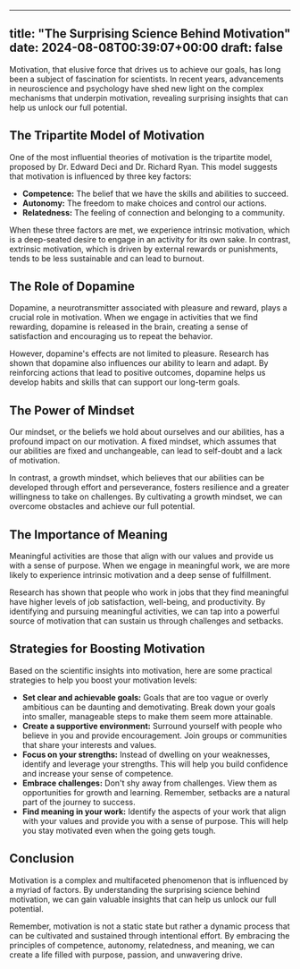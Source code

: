 
---
title: "The Surprising Science Behind Motivation"
date: 2024-08-08T00:39:07+00:00
draft: false
---

Motivation, that elusive force that drives us to achieve our goals, has long been a subject of fascination for scientists. In recent years, advancements in neuroscience and psychology have shed new light on the complex mechanisms that underpin motivation, revealing surprising insights that can help us unlock our full potential.

## The Tripartite Model of Motivation

One of the most influential theories of motivation is the tripartite model, proposed by Dr. Edward Deci and Dr. Richard Ryan. This model suggests that motivation is influenced by three key factors:

- **Competence:** The belief that we have the skills and abilities to succeed.
- **Autonomy:** The freedom to make choices and control our actions.
- **Relatedness:** The feeling of connection and belonging to a community.

When these three factors are met, we experience intrinsic motivation, which is a deep-seated desire to engage in an activity for its own sake. In contrast, extrinsic motivation, which is driven by external rewards or punishments, tends to be less sustainable and can lead to burnout.

## The Role of Dopamine

Dopamine, a neurotransmitter associated with pleasure and reward, plays a crucial role in motivation. When we engage in activities that we find rewarding, dopamine is released in the brain, creating a sense of satisfaction and encouraging us to repeat the behavior.

However, dopamine's effects are not limited to pleasure. Research has shown that dopamine also influences our ability to learn and adapt. By reinforcing actions that lead to positive outcomes, dopamine helps us develop habits and skills that can support our long-term goals.

## The Power of Mindset

Our mindset, or the beliefs we hold about ourselves and our abilities, has a profound impact on our motivation. A fixed mindset, which assumes that our abilities are fixed and unchangeable, can lead to self-doubt and a lack of motivation.

In contrast, a growth mindset, which believes that our abilities can be developed through effort and perseverance, fosters resilience and a greater willingness to take on challenges. By cultivating a growth mindset, we can overcome obstacles and achieve our full potential.

## The Importance of Meaning

Meaningful activities are those that align with our values and provide us with a sense of purpose. When we engage in meaningful work, we are more likely to experience intrinsic motivation and a deep sense of fulfillment.

Research has shown that people who work in jobs that they find meaningful have higher levels of job satisfaction, well-being, and productivity. By identifying and pursuing meaningful activities, we can tap into a powerful source of motivation that can sustain us through challenges and setbacks.

## Strategies for Boosting Motivation

Based on the scientific insights into motivation, here are some practical strategies to help you boost your motivation levels:

- **Set clear and achievable goals:** Goals that are too vague or overly ambitious can be daunting and demotivating. Break down your goals into smaller, manageable steps to make them seem more attainable.
- **Create a supportive environment:** Surround yourself with people who believe in you and provide encouragement. Join groups or communities that share your interests and values.
- **Focus on your strengths:** Instead of dwelling on your weaknesses, identify and leverage your strengths. This will help you build confidence and increase your sense of competence.
- **Embrace challenges:** Don't shy away from challenges. View them as opportunities for growth and learning. Remember, setbacks are a natural part of the journey to success.
- **Find meaning in your work:** Identify the aspects of your work that align with your values and provide you with a sense of purpose. This will help you stay motivated even when the going gets tough.

## Conclusion

Motivation is a complex and multifaceted phenomenon that is influenced by a myriad of factors. By understanding the surprising science behind motivation, we can gain valuable insights that can help us unlock our full potential.

Remember, motivation is not a static state but rather a dynamic process that can be cultivated and sustained through intentional effort. By embracing the principles of competence, autonomy, relatedness, and meaning, we can create a life filled with purpose, passion, and unwavering drive.